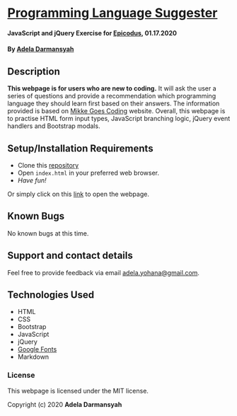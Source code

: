 # [Programming Language Suggester](https://github.com/ayohana/programming-language.git/)

#### JavaScript and jQuery Exercise for [Epicodus](https://www.epicodus.com/), 01.17.2020

#### By [**Adela Darmansyah**](https://ayohana.github.io/portfolio/)

## Description

**This webpage is for users who are new to coding.** It will ask the user a series of questions and provide a recommendation which programming language they should learn first based on their answers. The information provided is based on [Mikke Goes Coding](https://mikkegoes.com/14-programming-languages-explained/) website. Overall, this webpage is to practise HTML form input types, JavaScript branching logic, jQuery event handlers and Bootstrap modals.

## Setup/Installation Requirements

* Clone this [repository](https://github.com/ayohana/programming-language.git/)
* Open `index.html` in your preferred web browser.
* _Have fun!_

Or simply click on this [link](https://ayohana.github.io/programming-language/) to open the webpage.

## Known Bugs

No known bugs at this time.

## Support and contact details

Feel free to provide feedback via email adela.yohana@gmail.com.

## Technologies Used

- HTML
- CSS
- Bootstrap
- JavaScript
- jQuery
- [Google Fonts](https://fonts.google.com/)
- Markdown

### License

This webpage is licensed under the MIT license.

Copyright (c) 2020 **Adela Darmansyah**